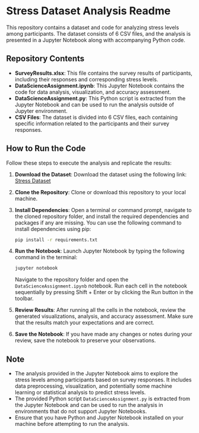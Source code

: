 # Stress Dataset Analysis Readme

This repository contains a dataset and code for analyzing stress levels among participants. The dataset consists of 6 CSV files, and the analysis is presented in a Jupyter Notebook along with accompanying Python code.

## Repository Contents

- **SurveyResults.xlsx**: This file contains the survey results of participants, including their responses and corresponding stress levels.
- **DataScienceAssignment.ipynb**: This Jupyter Notebook contains the code for data analysis, visualization, and accuracy assessment.
- **DataScienceAssignment.py**: This Python script is extracted from the Jupyter Notebook and can be used to run the analysis outside of Jupyter environment.
- **CSV Files**: The dataset is divided into 6 CSV files, each containing specific information related to the participants and their survey responses.
  
## How to Run the Code

Follow these steps to execute the analysis and replicate the results:

1. **Download the Dataset**: Download the dataset using the following link: [Stress Dataset](https://zenodo.org/record/5514277)

2. **Clone the Repository**: Clone or download this repository to your local machine.

3. **Install Dependencies**: Open a terminal or command prompt, navigate to the cloned repository folder, and install the required dependencies and packages if any are missing. You can use the following command to install dependencies using pip:

    ```bash
    pip install -r requirements.txt
    ```

4. **Run the Notebook**: Launch Jupyter Notebook by typing the following command in the terminal:

    ```bash
    jupyter notebook
    ```

   Navigate to the repository folder and open the `DataScienceAssignment.ipynb` notebook. Run each cell in the notebook sequentially by pressing Shift + Enter or by clicking the Run button in the toolbar.

5. **Review Results**: After running all the cells in the notebook, review the generated visualizations, analysis, and accuracy assessment. Make sure that the results match your expectations and are correct.

6. **Save the Notebook**: If you have made any changes or notes during your review, save the notebook to preserve your observations.

## Note

- The analysis provided in the Jupyter Notebook aims to explore the stress levels among participants based on survey responses. It includes data preprocessing, visualization, and potentially some machine learning or statistical analysis to predict stress levels.
- The provided Python script `DataScienceAssignment.py` is extracted from the Jupyter Notebook and can be used to run the analysis in environments that do not support Jupyter Notebooks.
- Ensure that you have Python and Jupyter Notebook installed on your machine before attempting to run the analysis.
